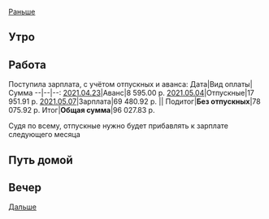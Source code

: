[Раньше](2021.05.06.md)  
## Утро
## Работа
Поступила зарплата, с учётом отпускных и аванса:
Дата|Вид оплаты|Сумма
--|--|--:
[2021.04.23](../04/2021.04.23.md)|Аванс|8 595.00 р.
[2021.05.04](2021.05.04.md)|Отпускные|17 951.91 р.
[2021.05.07](2021.05.07.md)|Зарплата|69 480.92 р.
||
Подитог|**Без отпускных**|78 075.92 р.
Итог|**Общая сумма**|96 027.83 р.

Судя по всему, отпускные нужно будет прибавлять к зарплате следующего месяца
## Путь домой
## Вечер
[Дальше](2021.05.08.md)
